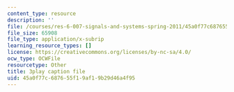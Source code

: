 ```yaml
---
content_type: resource
description: ''
file: /courses/res-6-007-signals-and-systems-spring-2011/45a0f77c687655f19af19b29d46a4f95_HKMY-8BqWWw.vtt
file_size: 65908
file_type: application/x-subrip
learning_resource_types: []
license: https://creativecommons.org/licenses/by-nc-sa/4.0/
ocw_type: OCWFile
resourcetype: Other
title: 3play caption file
uid: 45a0f77c-6876-55f1-9af1-9b29d46a4f95
---
```

